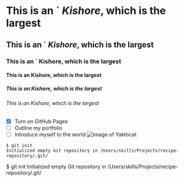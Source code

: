 # This is an ` *Kishore*, which is the largest
## This is an ` *Kishore*, which is the largest
### This is an ` Kishore, which is the largest
#### This is an  Kishore, which is the largest
##### This is an  Kishore, which is the largest
###### This is an  Kishore, which is the largest
- [X] Turn on GitHub Pages
- [ ] Outline my portfolio
- [ ] Introduce myself to the world
![Image of Yaktocat](https://octodex.github.com/images/yaktocat.png)
```
$ git init
Initialized empty Git repository in /Users/skills/Projects/recipe-repository/.git/
```
$ git init
Initialized empty Git repository in /Users/skills/Projects/recipe-repository/.git/

